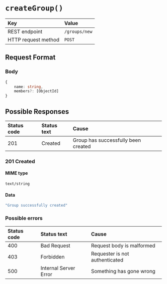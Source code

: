 # `createGroup()`

| Key                 | Value         |
| :------------------ | :------------ |
| REST endpoint       | `/groups/new` |
| HTTP request method | `POST`        |

## Request Format

### Body

```typescript
{
    name: string,
    members?: [ObjectId]
}
```

## Possible Responses

| Status code | Status text | Cause                               |
| :---------- | :---------- | :---------------------------------- |
| 201         | Created     | Group has successfully been created |

### 201 Created

#### MIME type

`text/string`

#### Data

```typescript
"Group successfully created"
```

### Possible errors

| Status code | Status text           | Cause                          |
| :---------- | :-------------------- | :----------------------------- |
| 400         | Bad Request           | Request body is malformed      |
| 403         | Forbidden             | Requester is not authenticated |
| 500         | Internal Server Error | Something has gone wrong       |
